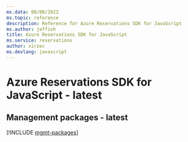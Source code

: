 ```yaml
---
ms.data: 08/08/2022
ms.topic: reference
description: Reference for Azure Reservations SDK for JavaScript
ms.author: jeffish
title: Azure Reservations SDK for JavaScript
ms.service: reservations
author: xirzec
ms.devlang: javascript
---
```

# Azure Reservations SDK for JavaScript - latest

## Management packages - latest
[!INCLUDE [mgmt-packages](reservations-mgmt-index.md)]